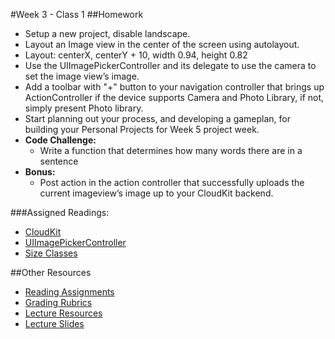 #Week 3 - Class 1
##Homework
* Setup a new project, disable landscape.
* Layout an Image view in the center of the screen using autolayout.
* Layout: centerX, centerY + 10, width 0.94, height 0.82
* Use the UIImagePickerController and its delegate to use the camera to set the image view’s image.
* Add a toolbar with "+" button to your navigation controller that brings up ActionController if the device supports Camera and Photo Library, if not, simply present Photo library.
* Start planning out your process, and developing a gameplan, for building your Personal Projects for Week 5 project week.
* **Code Challenge:**
	* Write a function that determines how many words there are in a sentence
* **Bonus:**
	* Post action in the action controller that successfully uploads the current imageview’s image up to your CloudKit backend.

###Assigned Readings:

* [CloudKit](https://developer.apple.com/library/ios/documentation/General/Conceptual/iCloudDesignGuide/DesigningforCloudKit/DesigningforCloudKit.html)
* [UIImagePickerController](https://developer.apple.com/library/ios/documentation/UIKit/Reference/UIImagePickerController_Class/)
* [Size Classes](https://developer.apple.com/library/ios/recipes/xcode_help-IB_adaptive_sizes/chapters/AboutAdaptiveSizeDesign.html)

##Other Resources
* [Reading Assignments](../../Resources/ra-grading-standard/)
* [Grading Rubrics](../../Resources/)
* [Lecture Resources](lecture/)
* [Lecture Slides](https://www.icloud.com/keynote/000-ZifTfHrHqfT5EVEFZ3UrA#Week3-Class1)
